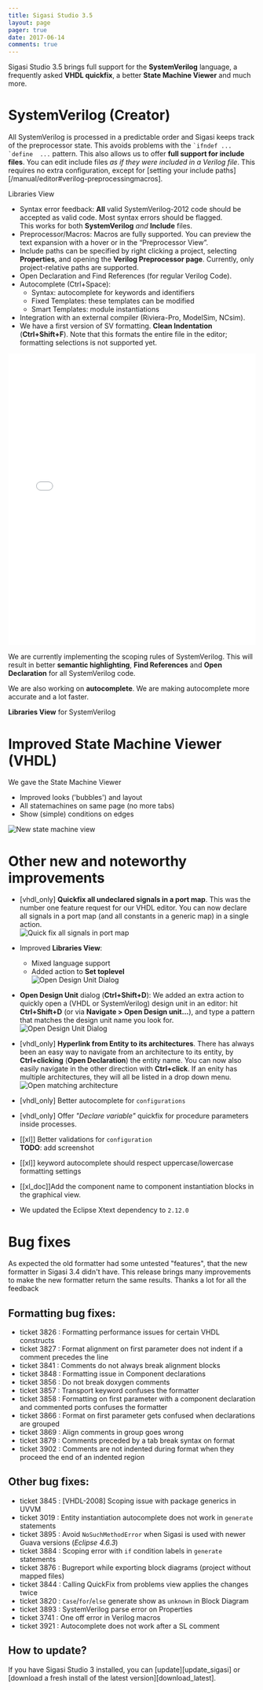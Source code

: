 ```yaml
---
title: Sigasi Studio 3.5
layout: page
pager: true
date: 2017-06-14
comments: true
---
```

Sigasi Studio 3.5 brings full support for the **SystemVerilog** language, a frequently asked **VHDL quickfix**, a better **State Machine Viewer** and much more.

# SystemVerilog (Creator)

All SystemVerilog is processed in a predictable order and Sigasi keeps track of the preprocessor state. This avoids problems with the ``` `ifndef ... `define  ... ``` pattern. This also allows us to offer **full support for include files**. You can edit include files _as if they were included in a Verilog file_. This requires no extra configuration, except for [setting your include paths][/manual/editor#verilog-preprocessingmacros].

Libraries View
* Syntax error feedback: **All** valid SystemVerilog-2012 code should be accepted as valid code. Most syntax errors should be flagged.  
   This works for both **SystemVerilog** _and_ **Include** files.
* Preprocessor/Macros: Macros are fully supported. You can preview the text expansion with a hover or in the “Preprocessor View”.
* Include paths can be specified by right clicking a project, selecting **Properties**, and opening the **Verilog Preprocessor page**. Currently, only project-relative paths are supported.
* Open Declaration and Find References (for regular Verilog Code).
* Autocomplete (Ctrl+Space):
    * Syntax: autocomplete for keywords and identifiers
    * Fixed Templates: these templates can be modified
    * Smart Templates: module instantiations
* Integration with an external compiler (Riviera-Pro, ModelSim, NCsim).
* We have a first version of SV formatting. **Clean Indentation** (**Ctrl+Shift+F**). Note that this formats the entire file in the editor; formatting selections is not supported yet.


<div class="wistia_responsive_padding" style="padding:118.13% 0 0 0;position:relative;"><div class="wistia_responsive_wrapper" style="height:100%;left:0;position:absolute;top:0;width:100%;"><iframe src="//fast.wistia.net/embed/iframe/wu2qqrjhu0?videoFoam=true" title="Wistia video player" allowtransparency="true" frameborder="0" scrolling="no" class="wistia_embed" name="wistia_embed" allowfullscreen mozallowfullscreen webkitallowfullscreen oallowfullscreen msallowfullscreen width="100%" height="100%"></iframe></div></div>
<script src="//fast.wistia.net/assets/external/E-v1.js" async></script>


We are currently implementing the scoping rules of SystemVerilog. This will result in better **semantic highlighting**, **Find References** and **Open Declaration** for all SystemVerilog code.

We are also working on **autocomplete**. We are making autocomplete more accurate and a lot faster.

**Libraries View** for SystemVerilog

# Improved State Machine Viewer (VHDL)

We gave the State Machine Viewer

* Improved looks ('bubbles') and layout
* All statemachines on same page (no more tabs)
* Show (simple) conditions on edges

![New state machine view](3.5/new-statemachines.png)


# Other new and noteworthy improvements

* [vhdl_only] **Quickfix all undeclared signals in a port map**. This was the number one feature request for our VHDL editor. You can now declare all signals in a port map (and all constants in a generic map) in a single action.  
![Quick fix all signals in port map](3.5/quick-fix-all-signals-in-port-map.png)

* Improved **Libraries View**:
    - Mixed language support
    - Added action to **Set toplevel**  
      ![Open Design Unit Dialog](3.5/libraries-view-set-toplevel.png)

* **Open Design Unit** dialog (**Ctrl+Shift+D**): We added an extra action to quickly open a (VHDL or SystemVerilog) design unit in an editor: hit **Ctrl+Shift+D** (or via **Navigate > Open Design unit...**), and type a pattern that matches the design unit name you look for.  
![Open Design Unit Dialog](3.5/open-design-unit.png)

* [vhdl_only] **Hyperlink from Entity to its architectures**. There has always been an easy way to navigate from an architecture to its entity, by **Ctrl+clicking** (**Open Declaration**) the entity name. You can now also easily navigate in the other direction with **Ctrl+click**. If an enity has multiple architectures, they will all be listed in a drop down menu.  
![Open matching architecture](3.5/open-matching-architecture.png)

* [vhdl_only] Better autocomplete for `configurations`
* [vhdl_only] Offer *"Declare variable"* quickfix for procedure parameters inside processes.
*  \[[xl]] Better validations for `configuration`  
   **TODO**: add screenshot

* \[[xl]] keyword autocomplete should respect uppercase/lowercase formatting settings
* \[[xl_doc]]Add the component name to component instantiation blocks in the graphical view.
* We updated the Eclipse Xtext dependency to `2.12.0`


# Bug fixes

As expected the old formatter had some untested "features", that the new formatter in Sigasi 3.4 didn't have.
This release brings many improvements to make the new formatter return the same results. Thanks a lot for all the feedback

## Formatting bug fixes:

- ticket 3826 : Formatting performance issues for certain VHDL constructs
- ticket 3827 : Format alignment on first parameter does not indent if a comment precedes the line
- ticket 3841 : Comments do not always break alignment blocks
- ticket 3848 : Formatting issue in Component declarations
- ticket 3856 : Do not break doxygen comments
- ticket 3857 : Transport keyword confuses the formatter
- ticket 3858 : Formatting on first parameter with a component declaration and commented ports confuses the formatter
- ticket 3866 : Format on first parameter gets confused when declarations are grouped
- ticket 3869 : Align comments in group goes wrong
- ticket 3879 : Comments preceded by a tab break syntax on format
- ticket 3902 : Comments are not indented during format when they proceed the end of an indented region

## Other bug fixes:

- ticket 3845 : \[VHDL-2008] Scoping issue with package generics in UVVM 
- ticket 3019 : Entity instantiation autocomplete does not work in `generate` statements
- ticket 3895 : Avoid `NoSuchMethodError` when Sigasi is used with newer Guava versions (*Eclipse 4.6.3*)
- ticket 3884 : Scoping error with `if` condition labels in `generate` statements
- ticket 3876 : Bugreport while exporting block diagrams (project without mapped files)
- ticket 3844 : Calling QuickFix from problems view applies the changes twice
- ticket 3820 : `Case`/`for`/`else` generate show as `unknown` in Block Diagram
- ticket 3893 : SystemVerilog parse error on Properties
- ticket 3741 : One off error in Verilog macros
- ticket 3921 : Autocomplete does not work after a SL comment

## How to update?

If you have Sigasi Studio 3 installed, you can [update][update_sigasi] or [download a fresh install of the latest version][download_latest].
